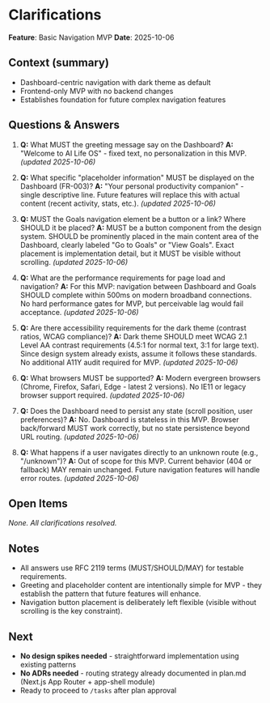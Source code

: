 # Clarifications

**Feature**: Basic Navigation MVP
**Date**: 2025-10-06

## Context (summary)
- Dashboard-centric navigation with dark theme as default
- Frontend-only MVP with no backend changes
- Establishes foundation for future complex navigation features

## Questions & Answers

1. **Q:** What MUST the greeting message say on the Dashboard?
   **A:** "Welcome to AI Life OS" - fixed text, no personalization in this MVP. _(updated 2025-10-06)_

2. **Q:** What specific "placeholder information" MUST be displayed on the Dashboard (FR-003)?
   **A:** "Your personal productivity companion" - single descriptive line. Future features will replace this with actual content (recent activity, stats, etc.). _(updated 2025-10-06)_

3. **Q:** MUST the Goals navigation element be a button or a link? Where SHOULD it be placed?
   **A:** MUST be a button component from the design system. SHOULD be prominently placed in the main content area of the Dashboard, clearly labeled "Go to Goals" or "View Goals". Exact placement is implementation detail, but it MUST be visible without scrolling. _(updated 2025-10-06)_

4. **Q:** What are the performance requirements for page load and navigation?
   **A:** For this MVP: navigation between Dashboard and Goals SHOULD complete within 500ms on modern broadband connections. No hard performance gates for MVP, but perceivable lag would fail acceptance. _(updated 2025-10-06)_

5. **Q:** Are there accessibility requirements for the dark theme (contrast ratios, WCAG compliance)?
   **A:** Dark theme SHOULD meet WCAG 2.1 Level AA contrast requirements (4.5:1 for normal text, 3:1 for large text). Since design system already exists, assume it follows these standards. No additional A11Y audit required for MVP. _(updated 2025-10-06)_

6. **Q:** What browsers MUST be supported?
   **A:** Modern evergreen browsers (Chrome, Firefox, Safari, Edge - latest 2 versions). No IE11 or legacy browser support required. _(updated 2025-10-06)_

7. **Q:** Does the Dashboard need to persist any state (scroll position, user preferences)?
   **A:** No. Dashboard is stateless in this MVP. Browser back/forward MUST work correctly, but no state persistence beyond URL routing. _(updated 2025-10-06)_

8. **Q:** What happens if a user navigates directly to an unknown route (e.g., "/unknown")?
   **A:** Out of scope for this MVP. Current behavior (404 or fallback) MAY remain unchanged. Future navigation features will handle error routes. _(updated 2025-10-06)_

## Open Items

_None. All clarifications resolved._

## Notes
- All answers use RFC 2119 terms (MUST/SHOULD/MAY) for testable requirements.
- Greeting and placeholder content are intentionally simple for MVP - they establish the pattern that future features will enhance.
- Navigation button placement is deliberately left flexible (visible without scrolling is the key constraint).

## Next

- **No design spikes needed** - straightforward implementation using existing patterns
- **No ADRs needed** - routing strategy already documented in plan.md (Next.js App Router + app-shell module)
- Ready to proceed to `/tasks` after plan approval
